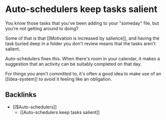 # Auto-schedulers keep tasks salient
You know those tasks that you've been adding to your "someday" file, but you're not getting around to doing?

Some of that is that [[Motivation is increased by salience]], and having the task buried deep in a folder you don't review means that the tasks aren't salient.

Auto-schedulers fixes this. When there's room in your calendar, it makes a suggestion that an activity can be suitably completed on that day.

For things you aren't committed to, it's often a good idea to make use of an [[Idea-system]] to avoid it feeling like an obligation.

## Backlinks
* [[$Auto-schedulers]]
	* [[Auto-schedulers keep tasks salient]]

<!-- #Life -->

<!-- {BearID:8867323A-0795-43E2-88F5-ACDFAA17F041-15756-00001303333873C3} -->
